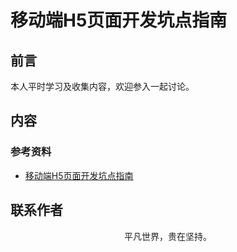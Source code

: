# 移动端H5页面开发坑点指南

## 前言

本人平时学习及收集内容，欢迎参入一起讨论。

## 内容

### 参考资料

- [移动端H5页面开发坑点指南](https://juejin.im/post/5dafc3df5188257a63539c64)

## 联系作者

<div align="center">
    <p>
        平凡世界，贵在坚持。
    </p>
    <img :src="$withBase('/about/contact.png')" />
</div>